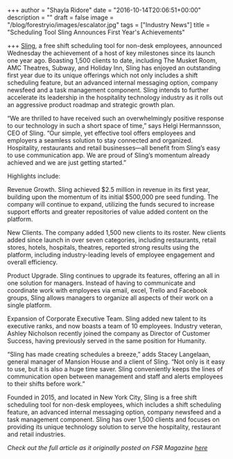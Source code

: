 +++
author = "Shayla Ridore"
date = "2016-10-14T20:06:51+00:00"
description = ""
draft = false
image = "/blog/forestryio/images/escalator.jpg"
tags = ["Industry News"]
title = "Scheduling Tool Sling Announces First Year's Achievements"

+++
[Sling](https://getsling.com), a free shift scheduling tool for non-desk employees, announced Wednesday the achievement of a host of key milestones since its launch one year ago. Boasting 1,500 clients to date, including The Musket Room, AMC Theatres, Subway, and Holiday Inn, Sling has enjoyed an outstanding first year due to its unique offerings which not only includes a shift scheduling feature, but an advanced internal messaging option, company newsfeed and a task management component. Sling intends to further accelerate its leadership in the hospitality technology industry as it rolls out an aggressive product roadmap and strategic growth plan.

“We are thrilled to have received such an overwhelmingly positive response to our technology in such a short space of time,” says Helgi Hermannsson, CEO of Sling. “Our simple, yet effective tool offers employees and employers a seamless solution to stay connected and organized. Hospitality, restaurants and retail businesses—all benefit from Sling’s easy to use communication app. We are proud of Sling’s momentum already achieved and we are just getting started.”

Highlights include:

Revenue Growth. Sling achieved $2.5 million in revenue in its first year, building upon the momentum of its initial $500,000 pre seed funding. The company will continue to expand, utilizing the funds secured to increase support efforts and greater repositories of value added content on the platform.

New Clients. The company added 1,500 new clients to its roster. New clients added since launch in over seven categories, including restaurants, retail stores, hotels, hospitals, theatres, reported strong results using the platform, including industry-leading levels of employee engagement and overall efficiency.

Product Upgrade. Sling continues to upgrade its features, offering an all in one solution for managers. Instead of having to communicate and coordinate work with employees via email, excel, Trello and Facebook groups, Sling allows managers to organize all aspects of their work on a single platform.

Expansion of Corporate Executive Team. Sling added new talent to its executive ranks, and now boasts a team of 10 employees. Industry veteran, Ashley Nicholson recently joined the company as Director of Customer Success, having previously served in the same position for Humanity.

“Sling has made creating schedules a breeze,” adds Stacey Langelaan, general manager of Mansion House and a client of Sling. “Not only is it easy to use, but it is also a huge time saver. Sling conveniently keeps the lines of communication open between management and staff and alerts employees to their shifts before work.”

Founded in 2015, and located in New York City, Sling is a free shift scheduling tool for non-desk employees, which includes a shift scheduling feature, an advanced internal messaging option, company newsfeed and a task management component. Sling has over 1,500 clients and focuses on providing its unique technology solution to serve the hospitality, restaurant and retail industries.

_Check out the full article as it originally posted on FSR Magazine [here](https://www.fsrmagazine.com/content/scheduling-tool-sling-announces-first-year-s-achievements)_